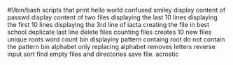#!/bin/bash
scripts that print hello world
confused smiley
display content of passwd
display content of two files
displaying the last 10 lines
displaying the first 10 lines
displaying the 3rd line of iacta
creating the file in best school
deplicate last line
delete files
counting files
creates 10 new files
unique
roots
word count bin
displayiny pattern containg root
do not contain the pattern bin
alphabet only
replacing alphabet
removes letters
reverse input
sort
find empty files and directories
save file.
acrostic 
